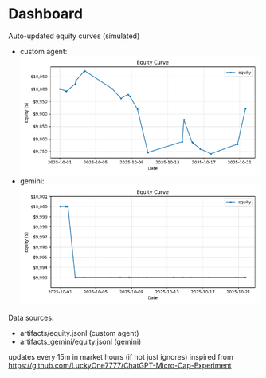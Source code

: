 # Dashboard

Auto-updated equity curves (simulated)

- custom agent: ![Equity Curve](artifacts/equity.png?v=f4e0a16)
- gemini: ![Equity Curve (Gemini)](artifacts_gemini/equity.png?v=f4e0a16)

Data sources:
- artifacts/equity.jsonl (custom agent)
- artifacts_gemini/equity.jsonl (gemini)

updates every 15m in market hours (if not just ignores)
inspired from https://github.com/LuckyOne7777/ChatGPT-Micro-Cap-Experiment